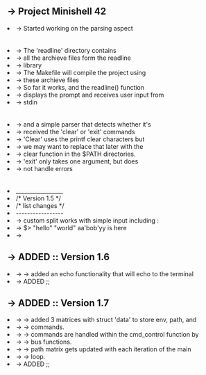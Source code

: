## -> Project Minishell 42
<li>-> Started working on the parsing aspect</li>
<br></br>
<li>-> The 'readline' directory contains</li>
<li>-> all the archieve files form the readline</li>
<li>-> library</li>
<li>-> The Makefile will compile the project using</li>
<li>-> these archieve files</li>
<li>-> So far it works, and the readline() function</li>
<li>-> displays the prompt and receives user input from</li>
<li>-> stdin</li>
<br></br>
<li>-> and a simple parser that detects whether it's </li>
<li>-> received the 'clear' or 'exit' commands</li>
<li>-> 'Clear' uses the printf clear characters but</li>
<li>-> we may want to replace that later with the</li>
<li>-> clear function in the $PATH directories.</li>
<li>-> 'exit' only takes one argument, but does</li>
<li>-> not handle errors</li>
<br></br>
<li>  _________________ </li>
<li> /*  Version 1.5 */ </li>
<li>/* list changes */  </li>
<li>-----------------   </li>

<li>-> custom split works with simple input including :</li>
<li>-> $> "hello" "world" aa'bob'yy is here</li>
<li>-></li>

## -> ADDED :: Version 1.6
<li>-> -> added an echo functionality that will echo to the terminal</li>
<li>-> ADDED ;;</li>

## -> ADDED :: Version 1.7
<li>-> -> added 3 matrices with struct 'data' to store env, path, and</li>
<li>-> ->	commands.</li>
<li>-> -> commands are handled within the cmd_control function by</li>
<li>-> -> 	bus functions.</li>
<li>-> -> path matrix gets updated with each iteration of the main</li>
<li>-> ->	loop.</li>
<li>-> ADDED ;;</li>
